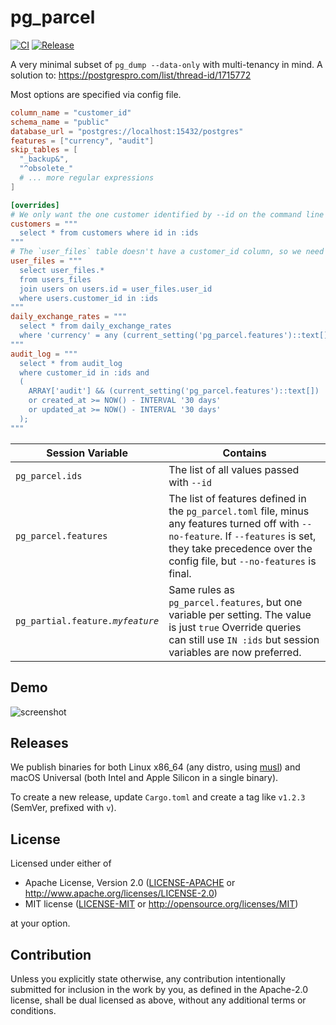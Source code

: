 # pg_parcel

[![CI](https://github.com/vendrinc/pg_parcel/actions/workflows/build.yml/badge.svg)](https://github.com/vendrinc/pg_parcel/actions/workflows/build.yml)
[![Release](https://github.com/vendrinc/pg_parcel/actions/workflows/release.yml/badge.svg)](https://github.com/vendrinc/pg_parcel/actions/workflows/release.yml)

A very minimal subset of `pg_dump --data-only` with multi-tenancy in mind. A solution to: https://postgrespro.com/list/thread-id/1715772

Most options are specified via config file.

```toml
column_name = "customer_id"
schema_name = "public"
database_url = "postgres://localhost:15432/postgres"
features = ["currency", "audit"]
skip_tables = [
  "_backup&",
  "^obsolete_"
  # ... more regular expressions
]

[overrides]
# We only want the one customer identified by --id on the command line
customers = """
  select * from customers where id in :ids
"""
# The `user_files` table doesn't have a customer_id column, so we need to join.
user_files = """
  select user_files.*
  from users_files
  join users on users.id = user_files.user_id
  where users.customer_id in :ids
"""
daily_exchange_rates = """
  select * from daily_exchange_rates
  where 'currency' = any (current_setting('pg_parcel.features')::text[])
"""
audit_log = """
  select * from audit_log
  where customer_id in :ids and
  (
    ARRAY['audit'] && (current_setting('pg_parcel.features')::text[])
    or created_at >= NOW() - INTERVAL '30 days'
    or updated_at >= NOW() - INTERVAL '30 days'
  );
"""
```


| Session Variable                   | Contains                                                                                                                                                                                                       |
| ---------------------------------- | -------------------------------------------------------------------------------------------------------------------------------------------------------------------------------------------------------------- |
| `pg_parcel.ids`                    | The list of all values passed with `--id`                                                                                                                                                                      |
| `pg_parcel.features`               | The list of features defined in the `pg_parcel.toml` file, minus any features turned off with `--no-feature`. If `--features` is set, they take precedence over the config file, but `--no-features` is final. |
| `pg_partial.feature.`_`myfeature`_ | Same rules as `pg_parcel.features`, but one variable per setting. The value is just `true`                         Override queries can still use `IN :ids` but session variables are now preferred. |

## Demo
![screenshot](screenshots/demo.gif)

## Releases

We publish binaries for both Linux x86_64 (any distro, using [musl](https://musl.libc.org/)) and macOS Universal (both Intel and Apple Silicon in a single binary).

To create a new release, update `Cargo.toml` and create a tag like `v1.2.3` (SemVer, prefixed with `v`).

## License

Licensed under either of

- Apache License, Version 2.0
  ([LICENSE-APACHE](LICENSE-APACHE) or http://www.apache.org/licenses/LICENSE-2.0)
- MIT license
  ([LICENSE-MIT](LICENSE-MIT) or http://opensource.org/licenses/MIT)

at your option.

## Contribution

Unless you explicitly state otherwise, any contribution intentionally submitted
for inclusion in the work by you, as defined in the Apache-2.0 license, shall be
dual licensed as above, without any additional terms or conditions.

